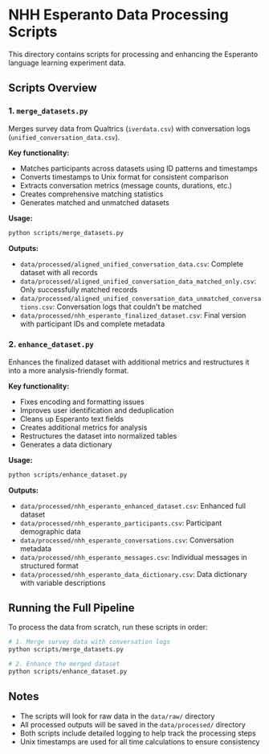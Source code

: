 # NHH Esperanto Data Processing Scripts

This directory contains scripts for processing and enhancing the Esperanto language learning experiment data.

## Scripts Overview

### 1. `merge_datasets.py`

Merges survey data from Qualtrics (`iverdata.csv`) with conversation logs (`unified_conversation_data.csv`).

**Key functionality:**
- Matches participants across datasets using ID patterns and timestamps
- Converts timestamps to Unix format for consistent comparison
- Extracts conversation metrics (message counts, durations, etc.)
- Creates comprehensive matching statistics
- Generates matched and unmatched datasets

**Usage:**
```bash
python scripts/merge_datasets.py
```

**Outputs:**
- `data/processed/aligned_unified_conversation_data.csv`: Complete dataset with all records
- `data/processed/aligned_unified_conversation_data_matched_only.csv`: Only successfully matched records
- `data/processed/aligned_unified_conversation_data_unmatched_conversations.csv`: Conversation logs that couldn't be matched
- `data/processed/nhh_esperanto_finalized_dataset.csv`: Final version with participant IDs and complete metadata

### 2. `enhance_dataset.py`

Enhances the finalized dataset with additional metrics and restructures it into a more analysis-friendly format.

**Key functionality:**
- Fixes encoding and formatting issues
- Improves user identification and deduplication
- Cleans up Esperanto text fields
- Creates additional metrics for analysis
- Restructures the dataset into normalized tables
- Generates a data dictionary

**Usage:**
```bash
python scripts/enhance_dataset.py
```

**Outputs:**
- `data/processed/nhh_esperanto_enhanced_dataset.csv`: Enhanced full dataset
- `data/processed/nhh_esperanto_participants.csv`: Participant demographic data
- `data/processed/nhh_esperanto_conversations.csv`: Conversation metadata
- `data/processed/nhh_esperanto_messages.csv`: Individual messages in structured format
- `data/processed/nhh_esperanto_data_dictionary.csv`: Data dictionary with variable descriptions

## Running the Full Pipeline

To process the data from scratch, run these scripts in order:

```bash
# 1. Merge survey data with conversation logs
python scripts/merge_datasets.py

# 2. Enhance the merged dataset
python scripts/enhance_dataset.py
```

## Notes

- The scripts will look for raw data in the `data/raw/` directory
- All processed outputs will be saved in the `data/processed/` directory
- Both scripts include detailed logging to help track the processing steps
- Unix timestamps are used for all time calculations to ensure consistency